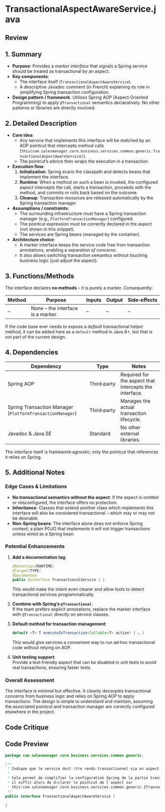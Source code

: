 # TransactionalAspectAwareService.java

## Review

## 1. Summary  
- **Purpose**: Provides a *marker interface* that signals a Spring service should be treated as transactional by an aspect.  
- **Key components**:  
  - The interface itself (`TransactionalAspectAwareService`).  
  - A descriptive Javadoc comment (in French) explaining its role in simplifying Spring transaction configuration.  
- **Design pattern / framework**: Utilises Spring AOP (Aspect‑Oriented Programming) to apply `@Transactional` semantics declaratively. No other patterns or libraries are directly involved.  

## 2. Detailed Description  
- **Core idea**:  
  - Any service that implements this interface will be matched by an AOP pointcut that intercepts method calls (`this(com.salesmanager.core.business.services.common.generic.TransactionalAspectAwareService)`).
  - The pointcut’s advice then wraps the execution in a transaction.  
- **Execution flow**:  
  1. **Initialization**: Spring scans the classpath and detects beans that implement the interface.  
  2. **Runtime**: When a method on such a bean is invoked, the configured aspect intercepts the call, starts a transaction, proceeds with the method, and commits or rolls back based on the outcome.  
  3. **Cleanup**: Transaction resources are released automatically by the Spring transaction manager.  
- **Assumptions / constraints**:  
  - The surrounding infrastructure must have a Spring transaction manager (e.g., `PlatformTransactionManager`) configured.  
  - The pointcut expression must be correctly declared in the aspect (not shown in this snippet).  
  - The services are Spring beans (managed by the container).  
- **Architecture choice**:  
  - A marker interface keeps the service code free from transaction annotations, enabling a *separation of concerns*.  
  - It also allows switching transaction semantics without touching business logic (just adjust the aspect).  

## 3. Functions/Methods  
The interface declares **no methods** – it is purely a marker. Consequently:

| Method | Purpose | Inputs | Output | Side‑effects |
|--------|---------|--------|--------|--------------|
| – | None – the interface is a marker. | – | – | – |

If the code base ever needs to expose a *default* transactional helper method, it can be added here as a `default` method in Java 8+, but that is not part of the current design.

## 4. Dependencies  
| Dependency | Type | Notes |
|------------|------|-------|
| Spring AOP | Third‑party | Required for the aspect that intercepts the interface. |
| Spring Transaction Manager (`PlatformTransactionManager`) | Third‑party | Manages the actual transaction lifecycle. |
| Javadoc & Java SE | Standard | No other external libraries. |

The interface itself is framework‑agnostic; only the pointcut that references it relies on Spring.

## 5. Additional Notes  
### Edge Cases & Limitations  
- **No transactional semantics without the aspect**: If the aspect is omitted or misconfigured, the interface offers no protection.  
- **Inheritance**: Classes that extend another class which implements this interface will also be considered transactional – which may or may not be desirable.  
- **Non‑Spring beans**: The interface alone does not enforce Spring context; a plain POJO that implements it will not trigger transactions unless wired as a Spring bean.  

### Potential Enhancements  
1. **Add a documentation tag**:  
   ```java
   @Retention(RUNTIME)
   @Target(TYPE)
   @Documented
   public @interface TransactionalService { }
   ```  
   This would make the intent even clearer and allow tools to detect transactional services programmatically.  

2. **Combine with Spring’s `@Transactional`**:  
   If the team prefers explicit annotations, replace the marker interface with `@Transactional` directly on service classes.  

3. **Default method for transaction management**:  
   ```java
   default <T> T executeInTransaction(Callable<T> action) { … }
   ```  
   This would give services a convenient way to run ad‑hoc transactional code without relying on AOP.  

4. **Unit testing support**:  
   Provide a test‑friendly aspect that can be disabled in unit tests to avoid real transactions, ensuring faster tests.  

### Overall Assessment  
The interface is *minimal* but effective. It cleanly decouples transactional concerns from business logic and relies on Spring AOP to apply transactions. The design is simple to understand and maintain, assuming the associated pointcut and transaction manager are correctly configured elsewhere in the project.

## Code Critique



## Code Preview

```java
package com.salesmanager.core.business.services.common.generic;

/**
 * Indique que le service doit être rendu transactionnel via un aspect.
 * 
 * Cela permet de simplifier la configuration Spring de la partie transactionnelle car
 * il suffit alors de déclarer le pointcut de l'aspect sur
 * this(com.salesmanager.core.business.services.common.generic.ITransactionalAspectAwareService)
 */
public interface TransactionalAspectAwareService {

}



```
